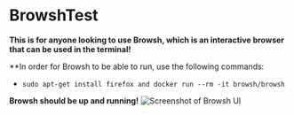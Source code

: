 # BrowshTest
**This is for anyone looking to use Browsh, which is an interactive browser that can be used in the terminal!**

**In order for Browsh to be able to run, use the following commands:
* `sudo apt-get install firefox and docker run --rm -it browsh/browsh`

**Browsh should be up and running!**
![Screenshot of Browsh UI](https://previews.dropbox.com/p/thumb/AB7nviHsZRhBX3lureJeBfsICXmwprKQQnuzs0Rx7Ze6bnFMkr5Qlr5BBIqknbXd47niY_IkcxUTs6tT6-geNAwJOmB6v1JyQTwvqhf06c4tG1bGQMroGbFUNyrVrpSHQvJT3J18ThtmICrg8atnRYmo_j-cAIRuH6ne93vedKD_pKlPbdecGXXnqh-F0_ZeopW78M7zQnw-U1psJD9EI_A5WMhnltLK_GgyghIXRCQ6IgqyEwtBnWRSd0zmAqlH-c_VFRywrxmxlex0WhPw9Rd4bQsqyDTqpgO2deoQ_5VZdoUbLqnrJ9NscfdRasP-WD8ekqwxNRMuGK8sbOA8qs4vUff2csN_sYrYbZts1HWM8EuokVHI2wTaW85mO1aRks8/p.png)
